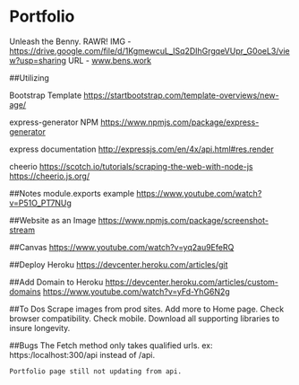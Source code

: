 # Portfolio
Unleash the Benny. RAWR!
IMG - https://drive.google.com/file/d/1KgmewcuL_ISq2DIhGrgqeVUpr_G0oeL3/view?usp=sharing
URL - www.bens.work

##Utilizing

Bootstrap Template
https://startbootstrap.com/template-overviews/new-age/

express-generator NPM
https://www.npmjs.com/package/express-generator

express documentation
http://expressjs.com/en/4x/api.html#res.render

cheerio
https://scotch.io/tutorials/scraping-the-web-with-node-js
https://cheerio.js.org/


##Notes
module.exports example
https://www.youtube.com/watch?v=P51O_PT7NUg

##Website as an Image
https://www.npmjs.com/package/screenshot-stream

##Canvas
https://www.youtube.com/watch?v=yq2au9EfeRQ

##Deploy Heroku
https://devcenter.heroku.com/articles/git

##Add Domain to Heroku
https://devcenter.heroku.com/articles/custom-domains
https://www.youtube.com/watch?v=yFd-YhG6N2g


##To Dos
    Scrape images from prod sites.
    Add more to Home page.
    Check browser compatibility.
    Check mobile.
    Download all supporting libraries to insure longevity. 


##Bugs
    The Fetch method only takes qualified urls. ex: https:/localhost:300/api instead of /api.

    Portfolio page still not updating from api.